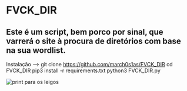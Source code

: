 # FVCK_DIR
Este é um script, bem porco por sinal, que varrerá o site à procura de diretórios com base na sua wordlist.
-----------------------------------------------------------------------------------------------------------
Instalação -->
git clone https://github.com/march0s1as/FVCK_DIR
cd FVCK_DIR
pip3 install -r requirements.txt
python3 FVCK_DIR.py

![print para os leigos](https://i.imgur.com/uXxH0vg.png)
